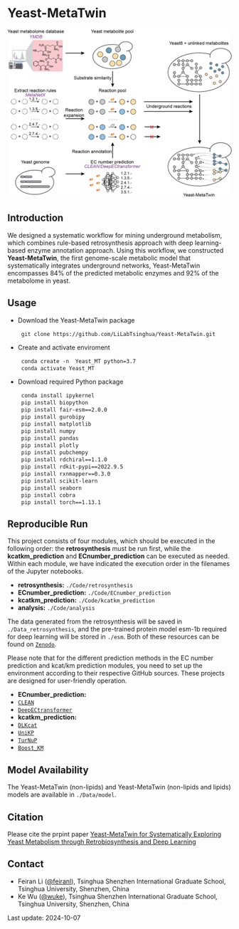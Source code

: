 Yeast-MetaTwin
======

<p align="center">
  <img  src="doc/logo.png" width = "600">
</p>


## Introduction
We designed a systematic workflow for mining underground metabolism, which combines rule-based retrosynthesis approach with deep learning-based enzyme annotation approach. Using this workflow, we constructed **Yeast-MetaTwin**, the first genome-scale metabolic model that systematically integrates underground networks, Yeast-MetaTwin encompasses 84% of the predicted metabolic enzymes and 92% of the metabolome in yeast.

## Usage
  - Download the Yeast-MetaTwin package
  
         git clone https://github.com/LiLabTsinghua/Yeast-MetaTwin.git
  
  - Create and activate enviroment
  
         conda create -n  Yeast_MT python=3.7
         conda activate Yeast_MT

  - Download required Python package
         
         conda install ipykernel
         pip install biopython
         pip install fair-esm==2.0.0
         pip install gurobipy  
         pip install matplotlib
         pip install numpy
         pip install pandas
         pip install plotly
         pip install pubchempy
         pip install rdchiral==1.1.0
         pip install rdkit-pypi==2022.9.5
         pip install rxnmapper==0.3.0
         pip install scikit-learn
         pip install seaborn
         pip install cobra        
         pip install torch==1.13.1

## Reproducible Run
This project consists of four modules, which should be executed in the following order: the **retrosynthesis** must be run first, while the **kcatkm_prediction** and **ECnumber_prediction** can be executed as needed. Within each module, we have indicated the execution order in the filenames of the Jupyter notebooks.

- **retrosynthesis:**  `./Code/retrosynthesis`  
- **ECnumber_prediction:** `./Code/ECnumber_prediction`  
- **kcatkm_prediction:** `./Code/kcatkm_prediction`  
- **analysis:** `./Code/analysis`  

The data generated from the retrosynthesis will be saved in `./Data_retrosynthesis`, and the pre-trained protein model esm-1b required for deep learning will be stored in `./esm`. Both of these resources can be found on [`Zenodo`](10.5281/zenodo.13893231).

Please note that for the different prediction methods in the EC number prediction and kcat/km prediction modules, you need to set up the environment according to their respective GitHub sources. These projects are designed for user-friendly operation.
- **ECnumber_prediction:**  
 - [`CLEAN`](https://github.com/tttianhao/CLEAN)  
 - [`DeepECtransformer`](https://github.com/kaistsystemsbiology/DeepProZyme)  
- **kcatkm_prediction:**   
 - [`DLKcat`](https://github.com/SysBioChalmers/DLKcat)  
 - [`UniKP`](https://github.com/Luo-SynBioLab/UniKP)  
 - [`TurNuP`](https://github.com/AlexanderKroll/kcat_prediction)  
 - [`Boost_KM`](https://github.com/AlexanderKroll/KM_prediction)  

## Model Availability
The Yeast-MetaTwin (non-lipids) and Yeast-MetaTwin (non-lipids and lipids) models are available in `./Data/model`.

## Citation
Please cite the prpint paper [Yeast-MetaTwin for Systematically Exploring Yeast Metabolism through Retrobiosynthesis and Deep Learning](https://doi.org/10.1101/2024.09.02.610684)

Contact
-------

-   Feiran Li ([@feiranl](https://github.com/feiranl)), Tsinghua Shenzhen International Graduate School, Tsinghua University, Shenzhen, China
-   Ke Wu ([@wuke](https://github.com/wuke0714)), Tsinghua Shenzhen International Graduate School, Tsinghua University, Shenzhen, China


Last update: 2024-10-07

